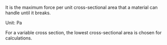 It is the maximum force per unit cross-sectional area that a material can handle until it breaks.

Unit: Pa

For a variable cross section, the lowest cross-sectional area is chosen for calculations.